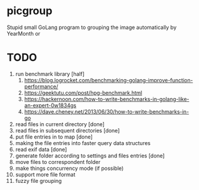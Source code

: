 # picgroup
Stupid small GoLang program to grouping the image automatically by YearMonth or 

# TODO
1. run benchmark library [half]
   1. https://blog.logrocket.com/benchmarking-golang-improve-function-performance/
   2. https://geektutu.com/post/hpg-benchmark.html
   3. https://hackernoon.com/how-to-write-benchmarks-in-golang-like-an-expert-0w1834gs
   4. https://dave.cheney.net/2013/06/30/how-to-write-benchmarks-in-go
2. read files in current directory [done]
3. read files in subsequent directories [done]
4. put file entries in to map [done]
5. making the file entries into faster query data structures 
6. read exif data [done]
7. generate folder according to settings and files entries [done]
8. move files to correspondent folder
9. make things concurrency mode (if possible)
10. support more file format 
11. fuzzy file grouping 
